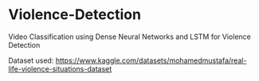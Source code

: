 # Violence-Detection
Video Classification using Dense Neural Networks and LSTM for Violence Detection 

Dataset used: https://www.kaggle.com/datasets/mohamedmustafa/real-life-violence-situations-dataset

